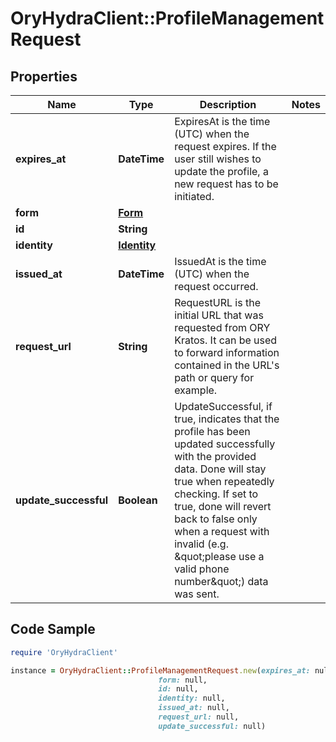 # OryHydraClient::ProfileManagementRequest

## Properties

Name | Type | Description | Notes
------------ | ------------- | ------------- | -------------
**expires_at** | **DateTime** | ExpiresAt is the time (UTC) when the request expires. If the user still wishes to update the profile, a new request has to be initiated. | 
**form** | [**Form**](Form.md) |  | 
**id** | **String** |  | 
**identity** | [**Identity**](Identity.md) |  | 
**issued_at** | **DateTime** | IssuedAt is the time (UTC) when the request occurred. | 
**request_url** | **String** | RequestURL is the initial URL that was requested from ORY Kratos. It can be used to forward information contained in the URL&#39;s path or query for example. | 
**update_successful** | **Boolean** | UpdateSuccessful, if true, indicates that the profile has been updated successfully with the provided data. Done will stay true when repeatedly checking. If set to true, done will revert back to false only when a request with invalid (e.g. \&quot;please use a valid phone number\&quot;) data was sent. | 

## Code Sample

```ruby
require 'OryHydraClient'

instance = OryHydraClient::ProfileManagementRequest.new(expires_at: null,
                                 form: null,
                                 id: null,
                                 identity: null,
                                 issued_at: null,
                                 request_url: null,
                                 update_successful: null)
```


